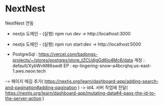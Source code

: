 # NextNest

NextNest 연동

- nextjs 도메인 - (실행) npm run dev -> http://localhost:3000

- nestjs 도메인 - (실행) npm run start:dev -> http://localhost:5000

* PostgreSql : https://vercel.com/badongs-projects/~/stores/postgres/store_tZCUdigGd6io4Mc6/data
  계정 : default/XybWvM86swdt
  EP : ep-lingering-snow-a4bcrqhq.us-east-1.aws.neon.tech

-> 페이지 매김 추가( https://nextjs.org/learn/dashboard-app/adding-search-and-pagination#adding-pagination )
-> id4. 서버 작업에 전달( https://nextjs.org/learn/dashboard-app/mutating-data#4-pass-the-id-to-the-server-action )
